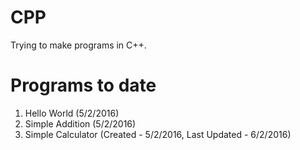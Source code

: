 # CPP
Trying to make programs in C++.

# Programs to date
1. Hello World (5/2/2016)
2. Simple Addition (5/2/2016)
3. Simple Calculator (Created - 5/2/2016, Last Updated - 6/2/2016)
